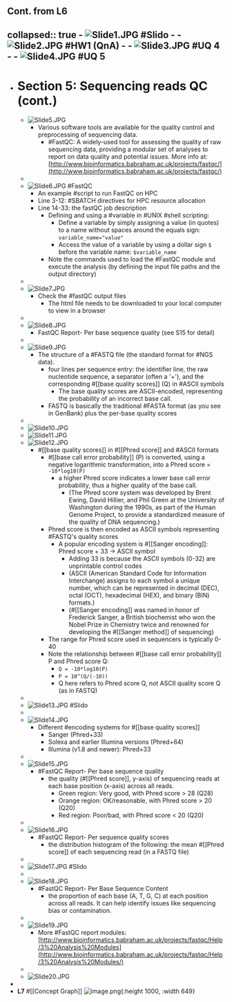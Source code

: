 ## Cont. from L6
collapsed:: true
	- ![Slide1.JPG](../assets/Slide1_1706977994505_0.JPG) #Slido
	-
	- ![Slide2.JPG](../assets/Slide2_1706978008690_0.JPG) #HW1 (QnA)
	-
	- ![Slide3.JPG](../assets/Slide3_1706978092537_0.JPG) #UQ 4
	-
	- ![Slide4.JPG](../assets/Slide4_1706978123602_0.JPG) #UQ 5
-
- # Section 5: Sequencing reads QC (cont.)
	- ![Slide5.JPG](../assets/Slide5_1706977518743_0.JPG)
		- Various software tools are available for the quality control and preprocessing of sequencing data.
			- #FastQC: A widely-used tool for assessing the quality of raw sequencing data, providing a modular set of analyses to report on data quality and potential issues. More info at: [http://www.bioinformatics.babraham.ac.uk/projects/fastqc/](http://www.bioinformatics.babraham.ac.uk/projects/fastqc/)
	-
	- ![Slide6.JPG](../assets/Slide6_1706977834483_0.JPG) #FastQC
		- An example #script to run FastQC on HPC
		- Line 3-12: #SBATCH directives for HPC resource allocation
		- Line 14-33: the fastQC job description
			- Defining and using a #variable in #UNIX #shell scripting:
				- Define a variable by simply assigning a value (in quotes) to a name without spaces around the equals sign: `variable_name="value"`
				- Access the value of a variable by using a dollar sign `$` before the variable name: `$variable_name`
			- Note the commands used to load the #FastQC module and execute the analysis (by defining the input file paths and the output directory)
	-
	- ![Slide7.JPG](../assets/Slide7_1706977892639_0.JPG)
		- Check the #fastQC output files
			- The html file needs to be downloaded to your local computer to view in a browser
	-
	- ![Slide8.JPG](../assets/Slide8_1706977909153_0.JPG)
		- FastQC Report- Per base sequence quality (see S15 for detail)
	-
	- ![Slide9.JPG](../assets/Slide9_1706978286959_0.JPG)
		- The structure of a #FASTQ file (the standard format for #NGS data).
			- four lines per sequence entry: the identifier line, the raw nucleotide sequence, a separator (often a '+'), and the corresponding #[[base quality scores]] (Q) in #ASCII symbols
				- The base quality scores are ASCII-encoded, representing the probability of an incorrect base call.
			- FASTQ is basically the traditional #FASTA format (as you see in GenBank) plus the per-base quality scores
	-
	- ![Slide10.JPG](../assets/Slide10_1706978323632_0.JPG)
	- ![Slide11.JPG](../assets/Slide11_1706978330316_0.JPG)
	- ![Slide12.JPG](../assets/Slide12_1706978337887_0.JPG)
		- #[[base quality scores]] in #[[Phred score]] and #ASCII formats
			- #[[base call error probability]] (P) is converted, using a negative logarithmic transformation, into a Phred score = `-10*log10(P)`
				- a higher Phred score indicates a lower base call error probability, thus a higher quality of the base call.
					- (The Phred score system was developed by Brent Ewing, David Hillier, and Phil Green at the University of Washington during the 1990s, as part of the Human Genome Project, to provide a standardized measure of the quality of DNA sequencing.)
			- Phred score is then encoded as ASCII symbols representing #FASTQ's quality scores
				- A popular encoding system is #[[Sanger encoding]]: Phred score + 33 -> ASCII symbol
					- Adding 33 is because the ASCII symbols (0-32) are unprintable control codes
					- (ASCII (American Standard Code for Information Interchange) assigns to each symbol a unique number, which can be represented in decimal (DEC), octal (OCT), hexadecimal (HEX), and binary (BIN) formats.)
					- (#[[Sanger encoding]] was named in honor of Frederick Sanger,  a British biochemist who won the Nobel Prize in Chemistry twice and renowned for developing the #[[Sanger method]] of sequencing)
			- The range for Phred score used in sequencers is typically 0-40
			- Note the relationship between #[[base call error probability]] P and Phred score Q:
				- `Q = -10*log10(P)`
				- `P = 10^(Q/(-10))`
				- Q here refers to Phred score Q, not ASCII quality score Q (as in FASTQ)
	-
	- ![Slide13.JPG](../assets/Slide13_1706978376469_0.JPG) #Slido
	-
	- ![Slide14.JPG](../assets/Slide14_1706978387768_0.JPG)
		- Different #encoding systems for #[[base quality scores]]
			- Sanger (Phred+33)
			- Solexa and earlier Illumina versions (Phred+64)
			- Illumina (v1.8 and newer):  Phred+33
	-
	- ![Slide15.JPG](../assets/Slide15_1706978451751_0.JPG)
		- #FastQC Report- Per base sequence quality
			- the quality (#[[Phred score]], y-axis) of sequencing reads at each base position (x-axis) across all reads.
				- Green region: Very good, with Phred score > 28 (Q28)
				- Orange region: OK/reasonable, with Phred score > 20 (Q20)
				- Red region: Poor/bad, with Phred score < 20 (Q20)
	-
	- ![Slide16.JPG](../assets/Slide16_1706978478065_0.JPG)
		- #FastQC Report- Per sequence quality scores
			- the distribution histogram of the following: the mean #[[Phred score]] of each sequencing read (in a FASTQ file)
	-
	- ![Slide17.JPG](../assets/Slide17_1706978490345_0.JPG) #Slido
	-
	- ![Slide18.JPG](../assets/Slide18_1706978508652_0.JPG)
		- #FastQC Report- Per Base Sequence Content
			- the proportion of each base (A, T, G, C) at each position across all reads. It can help identify issues like sequencing bias or contamination.
	-
	- ![Slide19.JPG](../assets/Slide19_1706978529987_0.JPG)
		- More #FastQC report modules: [http://www.bioinformatics.babraham.ac.uk/projects/fastqc/Help/3%20Analysis%20Modules](http://www.bioinformatics.babraham.ac.uk/projects/fastqc/Help/3%20Analysis%20Modules/)
	-
	- ![Slide20.JPG](../assets/Slide20_1706978606078_0.JPG)
-
- **L7** #[[Concept Graph]] ![image.png](../assets/image_1706837905130_0.png){:height 1000, :width 649}